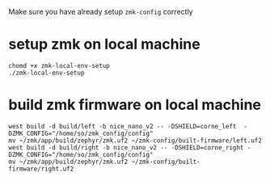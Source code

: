 Make sure you have already setup `zmk-config` correctly
# setup zmk on local machine
```
chomd +x zmk-local-env-setup
./zmk-local-env-setup
```

# build zmk firmware on local machine
```
west build -d build/left -b nice_nano_v2 -- -DSHIELD=corne_left  -DZMK_CONFIG="/home/so/zmk_config/config"
mv ~/zmk/app/build/zephyr/zmk.uf2 ~/zmk-config/built-firmware/left.uf2
west build -d build/right -b nice_nano_v2 -- -DSHIELD=corne_right -DZMK_CONFIG="/home/so/zmk_config/config"
mv ~/zmk/app/build/zephyr/zmk.uf2 ~/zmk-config/built-firmware/right.uf2
```

